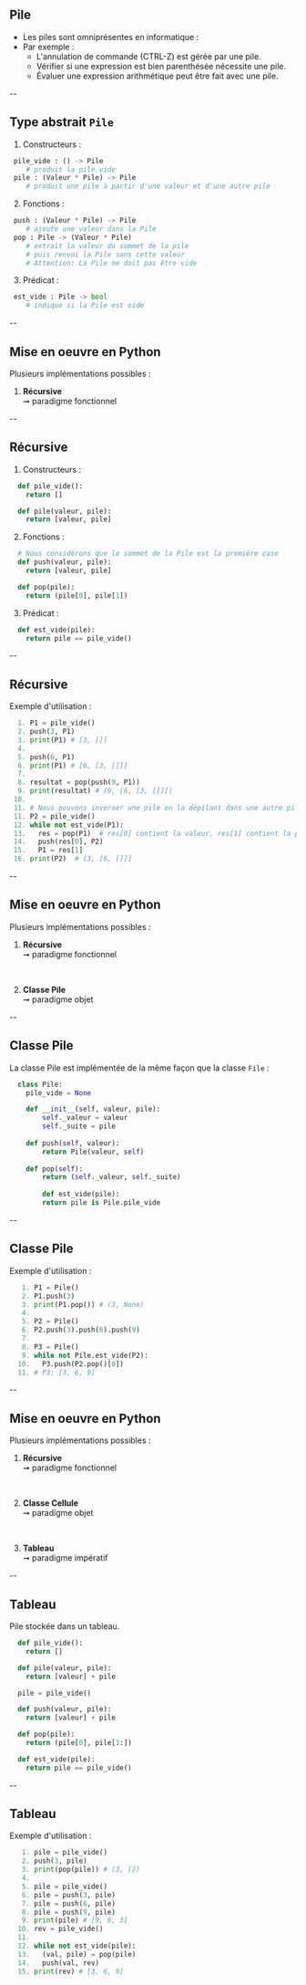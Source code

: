 ## Pile

- Les piles sont omniprésentes en informatique :
- Par exemple :
  - L'annulation de commande (CTRL-Z) est gérée par une pile.
  - Vérifier si une expression est bien parenthésée nécessite une pile.
  - Évaluer une expression arithmétique peut être fait avec une pile.

--

## Type abstrait `Pile`

1. Constructeurs :

```python
 pile_vide : () -> Pile
    # produit la pile vide
 pile : (Valeur * Pile) -> Pile
    # produit une pile à partir d'une valeur et d'une autre pile
```

2. Fonctions : <!-- .element: class="fragment" data-fragment-index="1" -->

```python
 push : (Valeur * Pile) -> Pile
    # ajoute une valeur dans la Pile
 pop : Pile -> (Valeur * Pile)
    # extrait la valeur du sommet de la pile
    # puis renvoi la Pile sans cette valeur
    # Attention: La Pile ne doit pas être vide
```

<!-- .element: class="fragment" data-fragment-index="1" -->

3. Prédicat : <!-- .element: class="fragment" data-fragment-index="2" -->

```python
 est_vide : Pile -> bool
    # indique si la Pile est vide
```

<!-- .element: class="fragment" data-fragment-index="2" -->

--

## Mise en oeuvre en <span class="label">Python</span>

Plusieurs implémentations possibles :

1. **Récursive** <br/>&#x279E; paradigme fonctionnel

--

## Récursive

1. Constructeurs :

```python 
  def pile_vide():
    return []

  def pile(valeur, pile):
    return [valeur, pile]
```

2. Fonctions : <!-- .element: class="fragment" data-fragment-index="1" -->

```python 
  # Nous considérons que le sommet de la Pile est la première case
  def push(valeur, pile):
    return [valeur, pile]

  def pop(pile):
    return (pile[0], pile[1])
```

<!-- .element: class="fragment" data-fragment-index="1" -->

3. Prédicat : <!-- .element: class="fragment" data-fragment-index="2" -->

```python 
  def est_vide(pile):
    return pile == pile_vide()
```

<!-- .element: class="fragment" data-fragment-index="2" -->

--

## Récursive
<!-- .slide: data-transition="fade" -->

Exemple d'utilisation :

```python
  1. P1 = pile_vide()
  2. push(3, P1)
  3. print(P1) # [3, []]
  4.
  5. push(6, P1)
  6. print(P1) # [6, [3, []]]
  7.
  8. resultat = pop(push(9, P1))
  9. print(resultat) # (9, [6, [3, []]])
 10.
 11. # Nous pouvons inverser une pile en la dépilant dans une autre pile
 11. P2 = pile_vide()
 12. while not est_vide(P1):
 13.   res = pop(P1)  # res[0] contient la valeur, res[1] contient la pile restante
 14.   push(res[0], P2)
 15.   P1 = res[1]
 16. print(P2)  # [3, [6, []]]
```

--

## Mise en oeuvre en <span class="label">Python</span>

Plusieurs implémentations possibles :

1. **Récursive** <br/>&#x279E; paradigme fonctionnel

<br/>

2. **Classe Pile** <br/>&#x279E; paradigme objet

--

## Classe Pile
<!-- .slide: data-transition="fade" -->

La classe Pile est implémentée de la même façon que la classe `File` :

```python
  class Pile:
    pile_vide = None

    def __init__(self, valeur, pile):
        self._valeur = valeur
        self._suite = pile
    
    def push(self, valeur):
        return Pile(valeur, self)
    
    def pop(self):
        return (self._valeur, self._suite)
    
        def est_vide(pile):
        return pile is Pile.pile_vide
```

--

## Classe Pile
<!-- .slide: data-transition="fade" -->

Exemple d'utilisation :

```python
   1. P1 = Pile()
   2. P1.push(3)
   3. print(P1.pop()) # (3, None)
   4.
   5. P2 = Pile()
   6. P2.push(3).push(6).push(9)
   7.
   8. P3 = Pile()
   9. while not Pile.est_vide(P2):
  10.   P3.push(P2.pop()[0])
  11. # P3: [3, 6, 9]
```

--

## Mise en oeuvre en <span class="label">Python</span>

Plusieurs implémentations possibles :

1. **Récursive** <br/>&#x279E; paradigme fonctionnel

<br/>

2. **Classe Cellule** <br/>&#x279E; paradigme objet

<br/>

3. **Tableau** <br/>&#x279E; paradigme impératif

--

## Tableau
<!-- .slide: data-transition="fade" -->

Pile stockée dans un tableau.

```python 
  def pile_vide():
    return []

  def pile(valeur, pile):
    return [valeur] + pile

  pile = pile_vide()

  def push(valeur, pile):
    return [valeur] + pile

  def pop(pile):
    return (pile[0], pile[1:])

  def est_vide(pile):
    return pile == pile_vide()
```

--

## Tableau
<!-- .slide: data-transition="fade" -->

Exemple d'utilisation :

```python
   1. pile = pile_vide()
   2. push(3, pile)
   3. print(pop(pile)) # (3, [])
   4.
   5. pile = pile_vide()
   6. pile = push(3, pile)
   7. pile = push(6, pile)
   8. pile = push(9, pile)
   9. print(pile) # [9, 6, 3]
  10. rev = pile_vide()
  11.
  12. while not est_vide(pile):
  13.   (val, pile) = pop(pile)
  14.   push(val, rev)
  15. print(rev) # [3, 6, 9]
```
